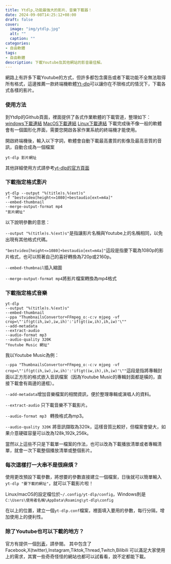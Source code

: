 ```yaml
---
title: Ytdlp,功能最強大的影片、音樂下載器！
date: 2024-09-08T14:25:12+08:00
draft: false
cover:
  image: "img/ytdlp.jpg"
  alt: ""
  caption: ""
categories:
- 自由軟體
tags:
- 自由軟體
description: 下載Youtube及其他網站的影音最佳解。
---
```

網路上有許多下載Youtube的方式，但許多都包含廣告或者下載功能不全無法取得所有格式，這邊推薦一款終端機軟體[Yt-dlp](https://github.com/yt-dlp/yt-dlp)可以讓你在不限格式的情況下，下載各式各樣的影片。

### 使用方法
到Ytdlp的Github頁面，裡面提供了各式作業軟體的下載管道，整理如下：
[windows下載連結](https://github.com/yt-dlp/yt-dlp/releases/latest/download/yt-dlp.exe)
[MacOS下載連結](https://github.com/yt-dlp/yt-dlp/releases/latest/download/yt-dlp_macos)
[Linux下載連結](https://github.com/yt-dlp/yt-dlp/releases/latest/download/yt-dlp)
下載完成後不像一般的軟體會有一個圖形化界面，需要您開啟各家作業系統的終端機才能使用。

開啟終端機後，輸入以下字詞，軟體會自動下載最高畫質的影像及最高音質的音訊，自動合成為一個檔案
```
yt-dlp 影片網址
```
其他詳細使用方式請參考[yt-dlp的官方頁面](https://github.com/yt-dlp/yt-dlp?tab=readme-ov-file#installation)

### 下載指定格式影片
```
yt-dlp --output "%(title)s.%(ext)s" 
-f "bestvideo[height<=1080]+bestaudio[ext=m4a]" 
--embed-thumbnail 
--merge-output-format mp4 
"影片網址"
```
以下說明參數的意思：

`--output "%(title)s.%(ext)s"`是指讓影片名稱與Youtube上的名稱相同，以免出現有其他格式代碼。

`"bestvideo[height<=1080]+bestaudio[ext=m4a]"`這段是指要下載為1080p的影片格式，也可以照著自己的喜好轉換為720p或2160p。

`--embed-thumbnail`插入縮圖

`--merge-output-format mp4`將影片檔案轉換為mp4格式

### 下載指定格式音樂
```
yt-dlp
--output "%(title)s.%(ext)s"
--embed-thumbnail
--ppa "ThumbnailsConvertor+FFmpeg_o:-c:v mjpeg -vf crop=\"'if(gt(ih,iw),iw,ih)':'if(gt(iw,ih),ih,iw)'\""
--add-metadata
--extract-audio
--audio-format mp3 
--audio-quality 320K
"Youtube Music 網址"
```
我以Youtube Music為例：

`--ppa "ThumbnailsConvertor+FFmpeg_o:-c:v mjpeg -vf crop=\"'if(gt(ih,iw),iw,ih)':'if(gt(iw,ih),ih,iw)'\""`這段是指將專輯封面以正方形的格式嵌入音訊檔案（因為Youtube Music的專輯封面都是橫的，直接下載會有兩邊的邊框）。

`--add-metadata`增加音樂檔案的相關資訊，便於整理專輯或演唱人的資料。

`--extract-audio` 只下載音樂不下載影片。

`--audio-format mp3 ` 轉換格式為mp3。

`--audio-quality 320K` 將音訊擷取為320k，這樣音質比較好，但檔案會變大，如果介意硬碟容量可以改為128k,192k,256k。

當然以上這些不只是下載單一檔案的作法，也可以改為下載播放清單或者專輯清單，就會一次下載整個播放清單或整個影片。

### 每次這樣打一大串不是很麻煩？

使用更改預設下載參數，將想要的參數直接建立一個檔案，日後就可以簡單輸入`yt-dlp "要下載的網址"`，就可以下載影片啦！

Linux/macOS的設定檔位於`~/.config/yt-dlp/config`，Windows則是`C:\Users\使用者名稱\AppData\Roaming\yt-dlp\config`

在以上的位置，建立一個`yt-dlp.conf`檔案，裡面填入要用的參數，每行分隔，增加使用上的便利性。

### 除了Youtube也可以下載的地方？
官方有提供一個[列表](https://github.com/yt-dlp/yt-dlp/blob/master/supportedsites.md)，請參閱。
其中包含了Facebook,X(twitter),Instagram,Tiktok,Thread,Twitch,Bilibili
可以滿足大家使用上的需求，其實一些奇奇怪怪的網站也都可以試看看，說不定都能下載。
